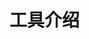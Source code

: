 # 工具介绍

<CommandTool />

<script setup>
import CommandTool from '../../.vitepress/components/CommandTool.vue'
</script>
